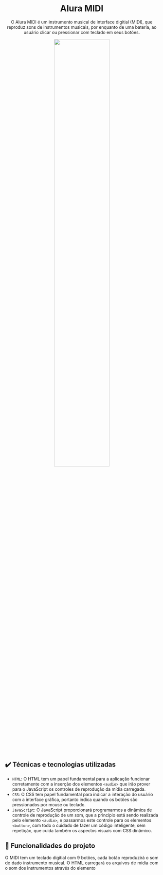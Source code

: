 <h1 align="center">Alura MIDI </h1>
<p align="center"> O Alura MIDI é um instrumento musical de interface digitial (MIDI), que reproduz sons de instrumentos musicais, por enquanto de uma bateria, ao usuário clicar ou pressionar com teclado em seus botões.</p>

<div align="center">
<img width="60%"  src="https://github.com/Luis-Emanuel/Alura_Midi/blob/main/readme/gif.gif?raw=true"/>
</div>	

## ✔️ Técnicas e tecnologias utilizadas

- `HTML`: O HTML tem um papel fundamental para a aplicação funcionar corretamente com a inserção dos elementos `<audio>` que irão prover para o JavaScript os controles de reprodução da mídia carregada.
- `CSS`: O CSS tem papel fundamental para indicar a interação do usuário com a interface gráfica, portanto indica quando os botões são pressionados por mouse ou teclado.
- `JavaScript`: O JavaScript proporcionará programarmos a dinâmica de controle de reprodução de um som, que a princípio está sendo realizada pelo elemento `<audio>`, e passarmos este controle para os elementos `<button>`, com todo o cuidado de fazer um código inteligente, sem repetição, que cuida também os aspectos visuais com CSS dinâmico.
    
## 🔨 Funcionalidades do projeto

<p align="justify"> O MIDI tem um teclado digitial com 9 botões, cada botão reproduzirá o som de dado instrumento musical. O HTML carregará os arquivos de mídia com o som dos instrumentos através do elemento <audio>, e com o MIDI vamos controlar a reprodução destes arquivos de mídia através do clique em seus elementos <button>. Serão 9 sons diferentes.</p>

## 📁 Acesso ao projeto

[Veja o projeto final do curso em funcionamento](https://alura-midi-nt.vercel.app/).
